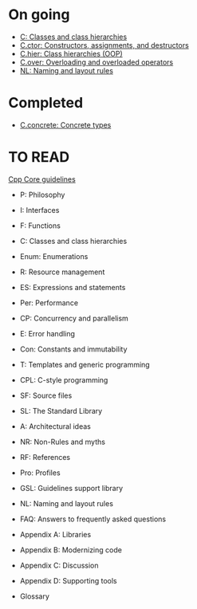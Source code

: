 # On going
- [C:          Classes and class hierarchies](C.md)
- [C.ctor:     Constructors, assignments, and destructors](C.ctor.md)
- [C.hier:     Class hierarchies (OOP)](C.hier.md)
- [C.over:     Overloading and overloaded operators](C.over.md)
- [NL:         Naming and layout rules](NL.md)
# Completed
- [C.concrete: Concrete types](C.concrete.md)




# TO READ
[Cpp Core guidelines](https://github.com/isocpp/CppCoreGuidelines/blob/master/CppCoreGuidelines.md)
- P: Philosophy
- I: Interfaces
- F: Functions
- C: Classes and class hierarchies
- Enum: Enumerations
- R: Resource management
- ES: Expressions and statements
- Per: Performance
- CP: Concurrency and parallelism
- E: Error handling
- Con: Constants and immutability
- T: Templates and generic programming
- CPL: C-style programming
- SF: Source files
- SL: The Standard Library

- A: Architectural ideas
- NR: Non-Rules and myths
- RF: References
- Pro: Profiles
- GSL: Guidelines support library
- NL: Naming and layout rules
- FAQ: Answers to frequently asked questions
- Appendix A: Libraries
- Appendix B: Modernizing code
- Appendix C: Discussion
- Appendix D: Supporting tools
- Glossary

